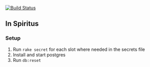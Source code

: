 [![Build Status](https://travis-ci.org/brancusi/in-spiritus.svg?branch=master)](https://travis-ci.org/brancusi/in-spiritus)

## In Spiritus

### Setup
1. Run `rake secret` for each slot where needed in the secrets file
1. Install and start postgres
1. Run `db:reset`
